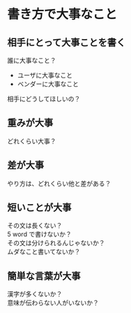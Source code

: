 # 書き方で大事なこと

## 相手にとって大事ことを書く

誰に大事なこと？
- ユーザに大事なこと  
- ベンダーに大事なこと  

相手にどうしてほしいの？

## 重みが大事

どれくらい大事？

## 差が大事

やり方は、どれくらい他と差がある？

## 短いことが大事

その文は長くない？  
5 word で書けないか？  
その文は分けられるんじゃないか？  
ムダなこと書いてないか？  

## 簡単な言葉が大事

漢字が多くないか？  
意味が伝わらない人がいないか？  
